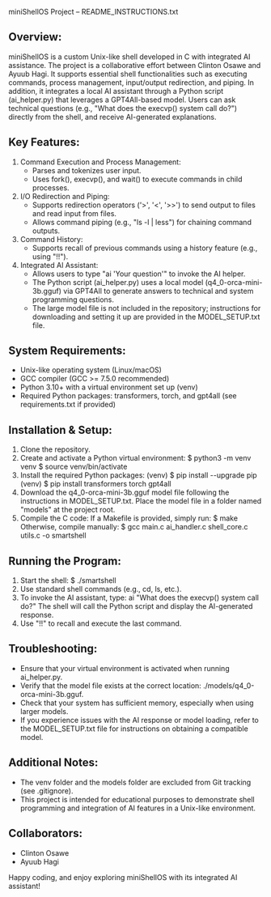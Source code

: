 miniShellOS Project – README_INSTRUCTIONS.txt

Overview:
-----------
miniShellOS is a custom Unix-like shell developed in C with integrated AI assistance.
The project is a collaborative effort between Clinton Osawe and Ayuub Hagi.
It supports essential shell functionalities such as executing commands, process
management, input/output redirection, and piping. In addition, it integrates a local
AI assistant through a Python script (ai_helper.py) that leverages a GPT4All-based model.
Users can ask technical questions (e.g., "What does the execvp() system call do?") directly
from the shell, and receive AI-generated explanations.

Key Features:
--------------
1. Command Execution and Process Management:
   - Parses and tokenizes user input.
   - Uses fork(), execvp(), and wait() to execute commands in child processes.
2. I/O Redirection and Piping:
   - Supports redirection operators ('>', '<', '>>') to send output to files and read input
     from files.
   - Allows command piping (e.g., "ls -l | less") for chaining command outputs.
3. Command History:
   - Supports recall of previous commands using a history feature (e.g., using "!!").
4. Integrated AI Assistant:
   - Allows users to type "ai 'Your question'" to invoke the AI helper.
   - The Python script (ai_helper.py) uses a local model (q4_0-orca-mini-3b.gguf) via GPT4All
     to generate answers to technical and system programming questions.
   - The large model file is not included in the repository; instructions for downloading and
     setting it up are provided in the MODEL_SETUP.txt file.

System Requirements:
--------------------
- Unix-like operating system (Linux/macOS)
- GCC compiler (GCC >= 7.5.0 recommended)
- Python 3.10+ with a virtual environment set up (venv)
- Required Python packages: transformers, torch, and gpt4all (see requirements.txt if provided)

Installation & Setup:
-----------------------
1. Clone the repository.
2. Create and activate a Python virtual environment:
   $ python3 -m venv venv
   $ source venv/bin/activate
3. Install the required Python packages:
   (venv) $ pip install --upgrade pip
   (venv) $ pip install transformers torch gpt4all
4. Download the q4_0-orca-mini-3b.gguf model file following the instructions in MODEL_SETUP.txt.
   Place the model file in a folder named "models" at the project root.
5. Compile the C code:
   If a Makefile is provided, simply run:
      $ make
   Otherwise, compile manually:
      $ gcc main.c ai_handler.c shell_core.c utils.c -o smartshell

Running the Program:
---------------------
1. Start the shell:
   $ ./smartshell
2. Use standard shell commands (e.g., cd, ls, etc.).
3. To invoke the AI assistant, type:
   ai "What does the execvp() system call do?"
   The shell will call the Python script and display the AI-generated response.
4. Use "!!" to recall and execute the last command.

Troubleshooting:
-----------------
- Ensure that your virtual environment is activated when running ai_helper.py.
- Verify that the model file exists at the correct location: ./models/q4_0-orca-mini-3b.gguf.
- Check that your system has sufficient memory, especially when using larger models.
- If you experience issues with the AI response or model loading, refer to the MODEL_SETUP.txt
  file for instructions on obtaining a compatible model.

Additional Notes:
-----------------
- The venv folder and the models folder are excluded from Git tracking (see .gitignore).
- This project is intended for educational purposes to demonstrate shell programming and
  integration of AI features in a Unix-like environment.

Collaborators:
--------------
- Clinton Osawe
- Ayuub Hagi

Happy coding, and enjoy exploring miniShellOS with its integrated AI assistant!

